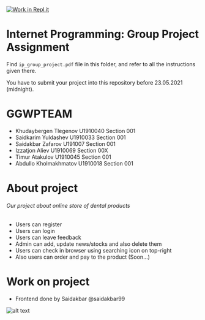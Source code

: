 [![Work in Repl.it](https://classroom.github.com/assets/work-in-replit-14baed9a392b3a25080506f3b7b6d57f295ec2978f6f33ec97e36a161684cbe9.svg)](https://classroom.github.com/online_ide?assignment_repo_id=423547&assignment_repo_type=GroupAssignmentRepo)
# Internet Programming: Group Project Assignment

Find `ip_group_project.pdf` file in this folder, and refer to all the instructions given there. 

You have to submit your project into this repository before 23.05.2021 (midnight).

# GGWPTEAM
* Khudaybergen Tlegenov U1910040 Section 001
* Saidkarim Yuldashev U1910033 Section 001
* Saidakbar Zafarov U191007 Section 001
* Izzatjon Aliev U1910069 Section 00X
* Timur Atakulov U1910045 Section 001
* Abdullo Kholmakhmatov U1910018 Section 001

# About project
###### Our project about online store of dental products
* Users can register
* Users can login
* Users can leave feedback
* Admin can add, update news/stocks and also delete them
* Users can check in browser using searching icon on top-right
* Also users can order and pay to the product (Soon...)

# Work on project
* Frontend done by Saidakbar @saidakbar99

![alt text](https://i.ibb.co/N76hZjF/2021-05-22-19-37-08.png)
